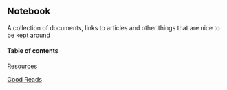 ## Notebook
A collection of documents, links to articles and other things that are nice to be kept around

#### Table of contents

[Resources](./resources.md)

[Good Reads](./goodreads.md)
